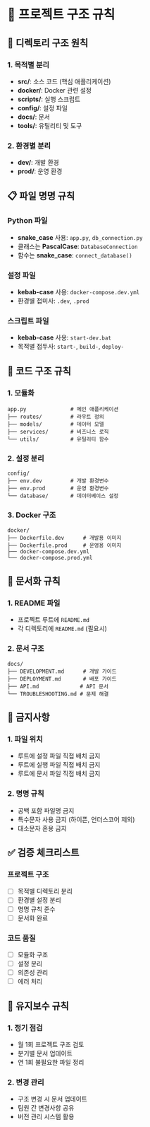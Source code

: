 # 📁 프로젝트 구조 규칙

## 🎯 디렉토리 구조 원칙

### 1. 목적별 분리
- **src/**: 소스 코드 (핵심 애플리케이션)
- **docker/**: Docker 관련 설정
- **scripts/**: 실행 스크립트
- **config/**: 설정 파일
- **docs/**: 문서
- **tools/**: 유틸리티 및 도구

### 2. 환경별 분리
- **dev/**: 개발 환경
- **prod/**: 운영 환경

## 📋 파일 명명 규칙

### Python 파일
- **snake_case** 사용: `app.py`, `db_connection.py`
- 클래스는 **PascalCase**: `DatabaseConnection`
- 함수는 **snake_case**: `connect_database()`

### 설정 파일
- **kebab-case** 사용: `docker-compose.dev.yml`
- 환경별 접미사: `.dev`, `.prod`

### 스크립트 파일
- **kebab-case** 사용: `start-dev.bat`
- 목적별 접두사: `start-`, `build-`, `deploy-`

## 🔧 코드 구조 규칙

### 1. 모듈화
```
app.py              # 메인 애플리케이션
├── routes/         # 라우트 정의
├── models/         # 데이터 모델
├── services/       # 비즈니스 로직
└── utils/          # 유틸리티 함수
```

### 2. 설정 분리
```
config/
├── env.dev         # 개발 환경변수
├── env.prod        # 운영 환경변수
└── database/       # 데이터베이스 설정
```

### 3. Docker 구조
```
docker/
├── Dockerfile.dev      # 개발용 이미지
├── Dockerfile.prod     # 운영용 이미지
├── docker-compose.dev.yml
└── docker-compose.prod.yml
```

## 📝 문서화 규칙

### 1. README 파일
- 프로젝트 루트에 `README.md`
- 각 디렉토리에 `README.md` (필요시)

### 2. 문서 구조
```
docs/
├── DEVELOPMENT.md      # 개발 가이드
├── DEPLOYMENT.md       # 배포 가이드
├── API.md             # API 문서
└── TROUBLESHOOTING.md # 문제 해결
```

## 🚫 금지사항

### 1. 파일 위치
- 루트에 설정 파일 직접 배치 금지
- 루트에 실행 파일 직접 배치 금지
- 루트에 문서 파일 직접 배치 금지

### 2. 명명 규칙
- 공백 포함 파일명 금지
- 특수문자 사용 금지 (하이픈, 언더스코어 제외)
- 대소문자 혼용 금지

## ✅ 검증 체크리스트

### 프로젝트 구조
- [ ] 목적별 디렉토리 분리
- [ ] 환경별 설정 분리
- [ ] 명명 규칙 준수
- [ ] 문서화 완료

### 코드 품질
- [ ] 모듈화 구조
- [ ] 설정 분리
- [ ] 의존성 관리
- [ ] 에러 처리

## 🔄 유지보수 규칙

### 1. 정기 점검
- 월 1회 프로젝트 구조 검토
- 분기별 문서 업데이트
- 연 1회 불필요한 파일 정리

### 2. 변경 관리
- 구조 변경 시 문서 업데이트
- 팀원 간 변경사항 공유
- 버전 관리 시스템 활용 